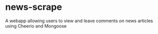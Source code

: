 # news-scrape
A webapp allowing users to view and leave comments on news articles using Cheerio and Mongoose
